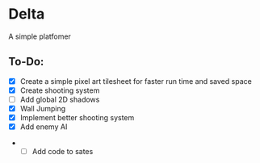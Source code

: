 # Delta
A simple platfomer

## To-Do:
- [x] Create a simple pixel art tilesheet for faster run time and saved space
- [x] Create shooting system 
- [ ] Add global 2D shadows
- [x] Wall Jumping
- [x] Implement better shooting system
- [x] Add enemy AI
- - [ ] Add code to sates
